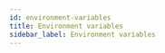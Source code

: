 ```yaml
---
id: environment-variables
title: Environment variables
sidebar_label: Environment variables
---
```

